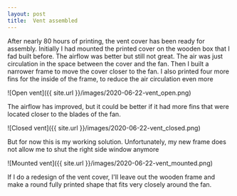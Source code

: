 ```yaml
---
layout: post
title:  Vent assembled
---
```


After nearly 80 hours of printing, the vent cover has been ready for assembly.
Initially I had mounted the printed cover on the wooden box that I fad built before.
The airflow was better but still not great.
The air was just circulation in the space between the cover and the fan. 
Then I built a narrower frame to move the cover closer to the fan.
I also printed four more fins for the inside of the frame, to reduce the air circulation even more

![Open vent]({{ site.url }}/images/2020-06-22-vent_open.png)

The airflow has improved, but it could be better if it had more fins that were located closer to the blades of the fan. 

![Closed vent]({{ site.url }}/images/2020-06-22-vent_closed.png)

But for now this is my working solution.
Unfortunately, my new frame does not allow me to shut the right side window anymore

![Mounted vent]({{ site.url }}/images/2020-06-22-vent_mounted.png)

If I do a redesign of the vent cover, I'll leave out the wooden frame and make a round fully printed shape that fits very closely around the fan.





